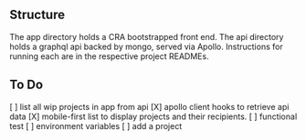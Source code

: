 ## Structure

The app directory holds a CRA bootstrapped front end. The api directory holds a graphql api backed by mongo, served via Apollo. Instructions for running each are in the respective project READMEs.

## To Do
[ ] list all wip projects in app from api
    [X] apollo client hooks to retrieve api data
    [X] mobile-first list to display projects and their recipients.
    [ ] functional test
    [ ] environment variables
[ ] add a project